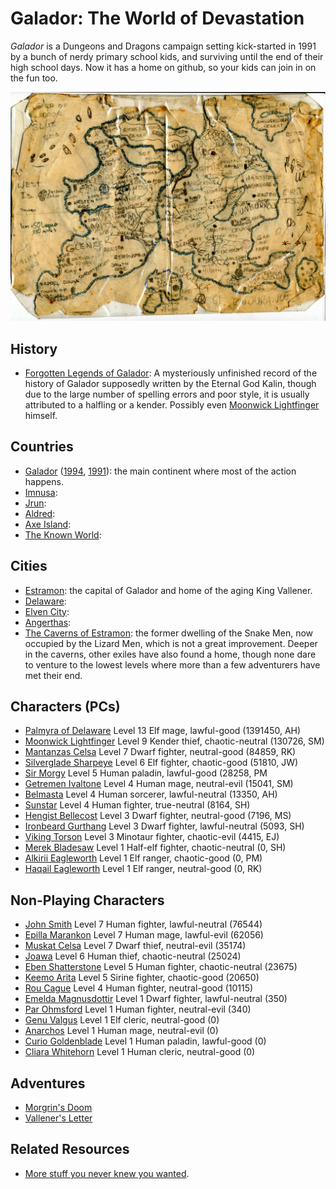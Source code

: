 # Galador: The World of Devastation

*Galador* is a Dungeons and Dragons campaign setting kick-started in 1991 by a bunch of nerdy primary school kids, and surviving until the end of their high school days. Now it has a home on github, so your kids can join in on the fun too.

![Galador Map](maps/countries/galador.1991.jpg?raw=true)

## History

  * [Forgotten Legends of Galador](): A mysteriously unfinished record of the history of Galador supposedly written by the Eternal God Kalin, though due to the large number of spelling errors and poor style, it is usually attributed to a halfling or a kender. Possibly even [Moonwick Lightfinger]() himself.

## Countries

  * [Galador](maps/countries/galador.1995.jpg?raw=true) ([1994](maps/countries/galador.1994.jpg?raw=true), [1991](maps/countries/galador.1991.jpg?raw=true)): the main continent where most of the action happens.
  * [Imnusa](maps/countries/imnusa.jpg?raw=true):
  * [Jrun](maps/countries/jrun.jpg?raw=true):
  * [Aldred](maps/countries/aldred.jpg?raw=true):
  * [Axe Island](maps/countries/axe-island.jpg?raw=true):
  * [The Known World](maps/countries/world.jpg?raw=true):

## Cities

  * [Estramon](maps/cities/estramon.jpg?raw=true): the capital of Galador and home of the aging King Vallener.
  * [Delaware](maps/cities/delaware.jpg?raw=true):
  * [Elven City](maps/cities/elven-city.jpg?raw=true):
  * [Angerthas](maps/cities/angerthas.jpg?raw=true):
  * [The Caverns of Estramon](maps/caverns/caverns.pdf?raw=true): the former dwelling of the Snake Men, now occupied by the Lizard Men, which is not a great improvement. Deeper in the caverns, other exiles have also found a home, though none dare to venture to the lowest levels where more than a few adventurers have met their end.

## Characters (PCs)

  * [Palmyra of Delaware]()  Level 13 Elf mage, lawful-good (1391450, AH)
  * [Moonwick Lightfinger]() Level 9  Kender thief, chaotic-neutral (130726, SM)
  * [Mantanzas Celsa]()      Level 7  Dwarf fighter, neutral-good (84859, RK)
  * [Silverglade Sharpeye]() Level 6  Elf fighter, chaotic-good (51810, JW)
  * [Sir Morgy]()            Level 5  Human paladin, lawful-good (28258, PM
  * [Getremen Ivaltone]()    Level 4  Human mage, neutral-evil (15041, SM)
  * [Belmasta]()             Level 4  Human sorcerer, lawful-neutral (13350, AH)
  * [Sunstar]()              Level 4  Human fighter, true-neutral (8164, SH)
  * [Hengist Bellecost]()    Level 3  Dwarf fighter, neutral-good (7196, MS)
  * [Ironbeard Gurthang]()   Level 3  Dwarf fighter, lawful-neutral (5093, SH)
  * [Viking Torson]()        Level 3  Minotaur fighter, chaotic-evil (4415, EJ)
  * [Merek Bladesaw]()       Level 1  Half-elf fighter, chaotic-neutral (0, SH)
  * [Alkirii Eagleworth]()   Level 1  Elf ranger, chaotic-good (0, PM)
  * [Haqail Eagleworth]()    Level 1  Elf ranger, neutral-good (0, RK)

## Non-Playing Characters

  * [John Smith]()           Level 7  Human fighter, lawful-neutral (76544)
  * [Epilla Marankon]()      Level 7  Human mage, lawful-evil (62056)
  * [Muskat Celsa]()         Level 7  Dwarf thief, neutral-evil (35174)
  * [Joawa]()                Level 6  Human thief, chaotic-neutral (25024)
  * [Eben Shatterstone]()    Level 5  Human fighter, chaotic-neutral (23675)
  * [Keemo Arita]()          Level 5  Sirine fighter, chaotic-good (20650)
  * [Rou Cague]()            Level 4  Human fighter, neutral-good (10115)
  * [Emelda Magnusdottir]()  Level 1  Dwarf fighter, lawful-neutral (350)
  * [Par Ohmsford]()         Level 1  Human fighter, neutral-evil (340)
  * [Genu Valgus]()          Level 1  Elf cleric, neutral-good (0)
  * [Anarchos]()             Level 1  Human mage, neutral-evil (0)
  * [Curio Goldenblade]()    Level 1  Human paladin, lawful-good (0)
  * [Cliara Whitehorn]()     Level 1  Human cleric, neutral-good (0)

## Adventures

  * [Morgrin's Doom]()
  * [Vallener's Letter]()

## Related Resources

  * [More stuff you never knew you wanted](https://rogerkeays.com).

